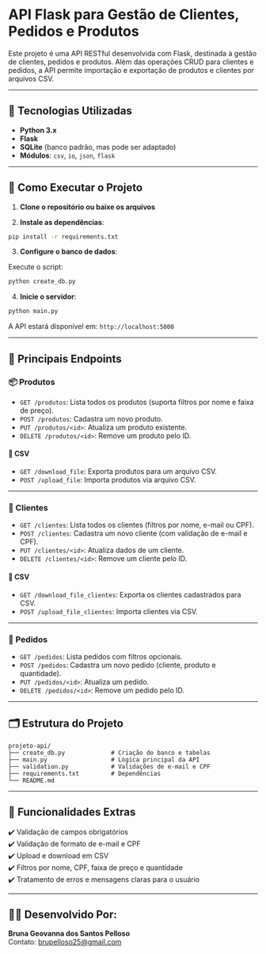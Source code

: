# API Flask para Gestão de Clientes, Pedidos e Produtos

Este projeto é uma API RESTful desenvolvida com Flask, destinada à gestão de clientes, pedidos e produtos. Além das operações CRUD para clientes e pedidos, a API permite importação e exportação de produtos e clientes por arquivos CSV.

---

## 🤝 Tecnologias Utilizadas

* **Python 3.x**
* **Flask**
* **SQLite** (banco padrão, mas pode ser adaptado)
* **Módulos**: `csv`, `io`, `json`, `flask`

---

## 🚀 Como Executar o Projeto

1. **Clone o repositório ou baixe os arquivos**

2. **Instale as dependências**:

```bash
pip install -r requirements.txt
```

3. **Configure o banco de dados**:

Execute o script:

```bash
python create_db.py
```

4. **Inicie o servidor**:

```bash
python main.py
```

A API estará disponível em: `http://localhost:5000`

---

## 🔧 Principais Endpoints

### 📦 Produtos

- `GET /produtos`: Lista todos os produtos (suporta filtros por nome e faixa de preço).
- `POST /produtos`: Cadastra um novo produto.
- `PUT /produtos/<id>`: Atualiza um produto existente.
- `DELETE /produtos/<id>`: Remove um produto pelo ID.

#### 🧾 CSV
- `GET /download_file`: Exporta produtos para um arquivo CSV.
- `POST /upload_file`: Importa produtos via arquivo CSV.

---

### 👤 Clientes

- `GET /clientes`: Lista todos os clientes (filtros por nome, e-mail ou CPF).
- `POST /clientes`: Cadastra um novo cliente (com validação de e-mail e CPF).
- `PUT /clientes/<id>`: Atualiza dados de um cliente.
- `DELETE /clientes/<id>`: Remove um cliente pelo ID.

#### 🧾 CSV
- `GET /download_file_clientes`: Exporta os clientes cadastrados para CSV.
- `POST /upload_file_clientes`: Importa clientes via CSV.

---

### 🛒 Pedidos

- `GET /pedidos`: Lista pedidos com filtros opcionais.
- `POST /pedidos`: Cadastra um novo pedido (cliente, produto e quantidade).
- `PUT /pedidos/<id>`: Atualiza um pedido.
- `DELETE /pedidos/<id>`: Remove um pedido pelo ID.

---

## 🗂 Estrutura do Projeto

```
projeto-api/
├── create_db.py             # Criação do banco e tabelas
├── main.py                  # Lógica principal da API
├── validation.py            # Validações de e-mail e CPF
├── requirements.txt         # Dependências
└── README.md                
```

---

## 📌 Funcionalidades Extras

✔️ Validação de campos obrigatórios  
✔️ Validação de formato de e-mail e CPF  
✔️ Upload e download em CSV  
✔️ Filtros por nome, CPF, faixa de preço e quantidade  
✔️ Tratamento de erros e mensagens claras para o usuário  

---

## 🙋‍♀️ Desenvolvido Por:

**Bruna Geovanna dos Santos Pelloso**   
Contato: brupelloso25@gmail.com